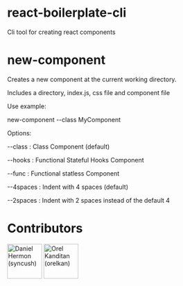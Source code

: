 # react-boilerplate-cli
Cli tool for creating react components

# new-component
Creates a new component at the current working directory.

Includes a directory, index.js, css file and component file

Use example:

new-component --class MyComponent

Options:

--class : Class Component (default)

--hooks : Functional Stateful Hooks Component

--func  : Functional statless Component

--4spaces : Indent with 4 spaces (default)

--2spaces : Indent with 2 spaces instead of the default 4

# Contributors
<a href="https://github.com/syncush"><img src="https://avatars2.githubusercontent.com/u/19842756?s=400&u=d7d0874558c09efa95936e77cde059e6e59e066b&v=4" title="Daniel Hermon (syncush)" width="80" height="80"></a>
<a href="https://github.com/syncush"><img src="https://avatars1.githubusercontent.com/u/28227658?s=400&v=4" title="Orel Kanditan (orelkan)" width="80" height="80"></a>

